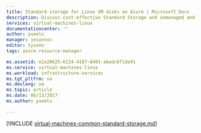 ```yaml
---
title: Standard storage for Linux VM disks on Azure | Microsoft Docs
description: Discuss cost-effective Standard Storage and unmanaged and managed Linux VM disks.
services: virtual-machines-linux
documentationcenter: ''
author: yuemlu
manager: jeconnoc
editor: tysonn
tags: azure-resource-manager

ms.assetid: e2a20625-6224-4187-8401-abadc8f1de91
ms.service: virtual-machines-linux
ms.workload: infrastructure-services
ms.tgt_pltfrm: na
ms.devlang: na
ms.topic: article
ms.date: 06/13/2017
ms.author: yuemlu 

---
```


[!INCLUDE [virtual-machines-common-standard-storage.md](../../../includes/virtual-machines-common-standard-storage.md)]

